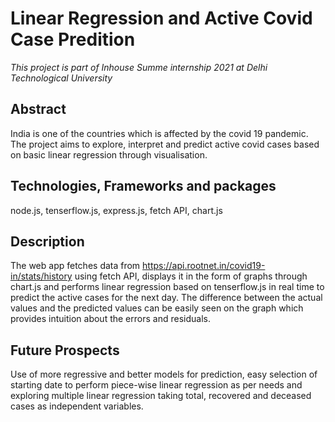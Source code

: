 # Linear Regression and Active Covid Case Predition
*This project is part of Inhouse Summe internship 2021 at Delhi Technological University*

## Abstract
India is one of the countries which is affected by the covid 19 pandemic. The project aims to explore, interpret and predict active covid cases based on basic linear regression through visualisation.

## Technologies, Frameworks and packages
node.js, tenserflow.js, express.js, fetch API, chart.js

## Description
The web app fetches data from https://api.rootnet.in/covid19-in/stats/history using fetch API, displays it in the form of graphs through chart.js and performs linear regression based on tenserflow.js in real time to predict the active cases for the next day. The difference between the actual values and the predicted values can be easily seen on the graph which provides intuition about the errors and residuals.

## Future Prospects
Use of more regressive and better models for prediction, easy selection of starting date to perform piece-wise linear regression as per needs and exploring multiple linear regression taking total, recovered and deceased cases as independent variables.
